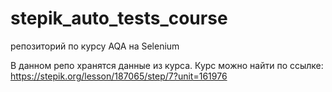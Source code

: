 # stepik_auto_tests_course
репозиторий по курсу AQA на Selenium

В данном репо хранятся данные из курса. 
Курс можно найти по ссылке: https://stepik.org/lesson/187065/step/7?unit=161976